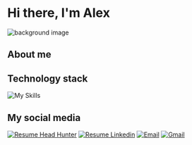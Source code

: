 # Hi there, I'm Alex
![ background image](https://www.michaelpage.com.ph/sites/michaelpage.com.ph/files/2022-06/Software%20Developer.jpg)


## About me

## Technology stack
![My Skills](https://skillicons.dev/icons?i=git,github,cs,dotnet,rabbitmq,react,unity,vscode,visualstudio,js,ts,jquery,html,css,bootstrap,py,mysql,sqlite,postgres,md&perline=8)

## My social media

[![Resume Head Hunter](https://avatars.mds.yandex.net/i?id=45bfd085e57f4365a1c9edbaf5f193c4-6894630-images-thumbs&n=13)](https://hh.ru/resume/64030540ff0ba581dc0039ed1f615361673656?disableBrowserCache=true&hhtmFrom=resume_list)
[![Resume Linkedin](https://avatars.mds.yandex.net/i?id=dd9e6212e07909f9c30a8d2f23e4410c7af72955-4900962-images-thumbs&n=13)](https://www.linkedin.com/in/alexey-mazalov-536a1a1a9/)
[![Email](https://avatars.mds.yandex.net/get-yapic/44850/mBYzLX3fvEO9HHcChxaHEjo65o-1/islands-retina-50)](mailto:to@misterabvir.ru)
[![Gmail](https://avatars.mds.yandex.net/i?id=f0a3ed5a177ceba0aa32866c5ae15202-4120780-images-thumbs&n=13&exp=11)](mailto:abvirchik@gmail.com)
